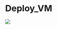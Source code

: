 # Deploy_VM

<a href="https://portal.azure.com/#create/Microsoft.Template/uri/https%3A%2F%2Fraw.githubusercontent.com%2Flbov%2FStorage_Account%2Fmaster%2Fazuredeploy.json" target="_blank">
    <img src="http://azuredeploy.net/deploybutton.png"/>
</a>


